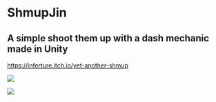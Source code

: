 # ShmupJin

## A simple shoot them up with a dash mechanic made in Unity

https://inferture.itch.io/yet-another-shmup

![](https://i.giphy.com/media/UrJlxOvOa0mH5bmDGQ/giphy.webp)

![](https://i.giphy.com/media/el8UZJdG2d3LQr3K2s/giphy.webp)
